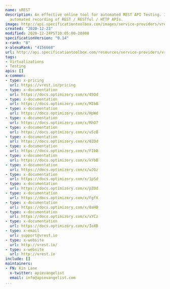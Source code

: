 ```yaml
---
name: vREST
description: An effective online tool for automated REST API Testing. It also provides
  automated recording of REST / RESTful / HTTP APIs.
image: http://api.specificationtoolbox.com/images/service-providers/vrest.jpg
created: "2020-12-23"
modified: 2020-12-24PST10:05:00-28800
specificationVersion: "0.14"
x-rank: "8"
x-alexaRank: "4156668"
url: http://api.specificationtoolbox.com/resources/service-providers/vrest/
tags:
- Virtualizations
- Testing
apis: []
x-common:
- type: x-pricing
  url: https://vrest.io/pricing
- type: x-documentation
  url: https://docs.optimizory.com/x/45Od
- type: x-documentation
  url: https://docs.optimizory.com/x/MIbB
- type: x-documentation
  url: https://docs.optimizory.com/x/HpWd
- type: x-documentation
  url: https://docs.optimizory.com/x/RhO7
- type: x-documentation
  url: https://docs.optimizory.com/x/u5zB
- type: x-documentation
  url: https://docs.optimizory.com/x/0ZOd
- type: x-documentation
  url: https://docs.optimizory.com/x/FIbB
- type: x-documentation
  url: https://docs.optimizory.com/x/kYbB
- type: x-documentation
  url: https://docs.optimizory.com/x/wJGz
- type: x-documentation
  url: https://docs.optimizory.com/x/1pSd
- type: x-documentation
  url: https://docs.optimizory.com/x/pZOd
- type: x-documentation
  url: https://docs.optimizory.com/x/FgfX
- type: x-documentation
  url: https://docs.optimizory.com/x/0aHB
- type: x-documentation
  url: https://docs.optimizory.com/x/xYCz
- type: x-documentation
  url: https://docs.optimizory.com/x/IoXB
- type: x-email
  url: support@vrest.io
- type: x-website
  url: http://vrest.io/
- type: x-website
  url: http://vrest.io
include: []
maintainers:
- FN: Kin Lane
  x-twitter: apievangelist
  email: info@apievangelist.com
...
```

